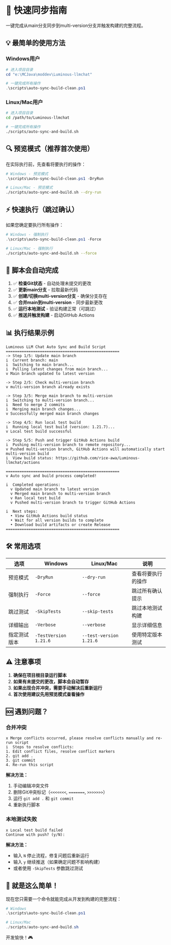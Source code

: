 # 🚀 快速同步指南

一键完成从main分支同步到multi-version分支并触发构建的完整流程。

## 💡 最简单的使用方法

### Windows用户
```powershell
# 进入项目目录
cd "e:\MCJava\moddev\Luminous-llmchat"

# 一键完成所有操作
.\scripts\auto-sync-build-clean.ps1
```

### Linux/Mac用户
```bash
# 进入项目目录
cd /path/to/Luminous-llmchat

# 一键完成所有操作
./scripts/auto-sync-and-build.sh
```

## 🔍 预览模式（推荐首次使用）

在实际执行前，先查看将要执行的操作：

```powershell
# Windows - 预览模式
.\scripts\auto-sync-build-clean.ps1 -DryRun
```

```bash
# Linux/Mac - 预览模式
./scripts/auto-sync-and-build.sh --dry-run
```

## ⚡ 快速执行（跳过确认）

如果您确定要执行所有操作：

```powershell
# Windows - 强制执行
.\scripts\auto-sync-build-clean.ps1 -Force
```

```bash
# Linux/Mac - 强制执行
./scripts/auto-sync-and-build.sh --force
```

## 🎯 脚本会自动完成

1. ✅ **检查Git状态** - 自动处理未提交的更改
2. ✅ **更新main分支** - 拉取最新代码
3. ✅ **创建/切换multi-version分支** - 确保分支存在
4. ✅ **合并main到multi-version** - 同步最新更改
5. ✅ **运行本地测试** - 验证构建正常（可跳过）
6. ✅ **推送并触发构建** - 启动GitHub Actions

## 📊 执行结果示例

```
Luminous LLM Chat Auto Sync and Build Script
==================================================
-> Step 1/5: Update main branch
i  Current branch: main
i  Switching to main branch...
i  Pulling latest changes from main branch...
v Main branch updated to latest version

-> Step 2/5: Check multi-version branch
v multi-version branch already exists

-> Step 3/5: Merge main branch to multi-version
i  Switching to multi-version branch...
i  Need to merge 2 commits
i  Merging main branch changes...
v Successfully merged main branch changes

-> Step 4/5: Run local test build
i  Running local test build (version: 1.21.7)...
v Local test build successful

-> Step 5/5: Push and trigger GitHub Actions build
i  Pushing multi-version branch to remote repository...
v Pushed multi-version branch, GitHub Actions will automatically start multi-version build
i  View build status: https://github.com/rice-awa/Luminous-llmchat/actions

==================================================
v Auto sync and build process completed!

i  Completed operations:
  v Updated main branch to latest version
  v Merged main branch to multi-version branch
  v Ran local test build
  v Pushed multi-version branch to trigger GitHub Actions

i  Next steps:
  • View GitHub Actions build status
  • Wait for all version builds to complete
  • Download build artifacts or create Release
==================================================
```

## 🛠️ 常用选项

| 选项 | Windows | Linux/Mac | 说明 |
|------|---------|-----------|------|
| 预览模式 | `-DryRun` | `--dry-run` | 查看将要执行的操作 |
| 强制执行 | `-Force` | `--force` | 跳过所有确认提示 |
| 跳过测试 | `-SkipTests` | `--skip-tests` | 跳过本地测试构建 |
| 详细输出 | `-Verbose` | `--verbose` | 显示详细信息 |
| 指定测试版本 | `-TestVersion 1.21.6` | `--test-version 1.21.6` | 使用特定版本测试 |

## ⚠️ 注意事项

1. **确保在项目根目录运行脚本**
2. **如果有未提交的更改，脚本会自动暂存**
3. **如果出现合并冲突，需要手动解决后重新运行**
4. **首次使用建议先用预览模式查看操作**

## 🆘 遇到问题？

### 合并冲突
```
x Merge conflicts occurred, please resolve conflicts manually and re-run script
i  Steps to resolve conflicts:
1. Edit conflict files, resolve conflict markers
2. git add .
3. git commit
4. Re-run this script
```

**解决方法：**
1. 手动编辑冲突文件
2. 删除Git冲突标记（`<<<<<<<`, `=======`, `>>>>>>>`）
3. 运行 `git add .` 和 `git commit`
4. 重新执行脚本

### 本地测试失败
```
x Local test build failed
Continue with push? (y/N):
```

**解决方法：**
- 输入 `N` 停止流程，修复问题后重新运行
- 输入 `y` 继续推送（如果确定问题不影响构建）
- 或者使用 `-SkipTests` 参数跳过测试

## 🎉 就是这么简单！

现在您只需要一个命令就能完成从开发到构建的完整流程：

```powershell
# Windows
.\scripts\auto-sync-build-clean.ps1

# Linux/Mac  
./scripts/auto-sync-and-build.sh
```

开发愉快！🎮

